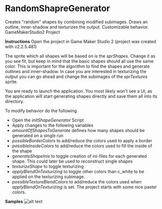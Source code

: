 # RandomShapreGenerator
Creates "random" shapes by combining modified subimages. 
Draws an outline, inner-shadow and texturizes the output. Customizable behavior. GameMakerStudio2 Project

<b>Instructions</b>
Open the project in Game Maker Studio 2 (project was created with v2.2.5.481)

The sprite which all shapes will be based on is the <i>sprShapes</i>. Change it as you see fit, but keep in mind that the basic shapes should all use the same color. This is important for the algorithm to find the shapes and generate outlines and inner-shadow.
In case you are interested in texturizing the output you can go ahead and change the subimages of the <i>sprTextures</i> sprite.

You are ready to launch the application.
You most likely won't see a UI, as the application will start generating shapes directly and save them all into its directory.

To modify behavior do the following

<ul>
<li>Open the <i>initShapeGenerator</i> Script</li>
<li>Apply changes to the following variables</i>
<li><i>amountOfShapesToGenerate</i> defines how many shapes should be generated on a single run</li>
<li><i>possibleBorderColors</i> to add/reduce the colors used to apply a border</li>
<li><i>possibleInsideColors</i> to add/reduce the colors used to fill the inside of the shape</i>
<li><i>generateShapeInis</i> to toggle creation of ini-files for each generated shape. This could later be used to reconstruct single shapes</li>
<li><i>texturizeShape</i> to toggle texturizing</li>
<li><i>applyBlendOnTexturizing</i> to toggle other colors than c_white to be applied on the texturizing subimage.</li>
<li><i>possibleTextureBlendColors</i> to add/reduce the colors used when <i>applyBlendOnTexturizing</i> is set. The project starts with some nice pastel colors.</li>
</ul>


<b>Samples</b>
![alt text](https://i.imgur.com/RREWYds.png)
